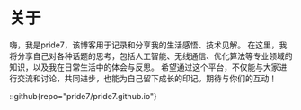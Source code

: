 # 关于
嗨，我是pride7，该博客用于记录和分享我的生活感悟、技术见解。
在这里，我将分享自己对各种话题的思考，包括人工智能、无线通信、优化算法等专业领域的知识，以及我在日常生活中的体会与反思。
希望通过这个平台，不仅能与大家进行交流和讨论，共同进步，也能为自己留下成长的印记。期待与你们的互动！

::github{repo="pride7/pride7.github.io"}

